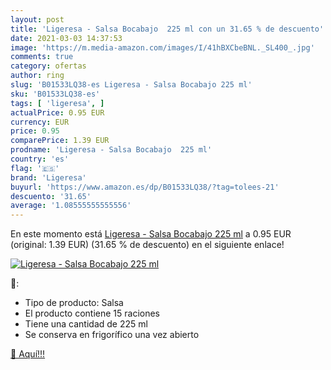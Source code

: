 ```yaml
---
layout: post
title: 'Ligeresa - Salsa Bocabajo  225 ml con un 31.65 % de descuento'
date: 2021-03-03 14:37:53
image: 'https://m.media-amazon.com/images/I/41hBXCbeBNL._SL400_.jpg'
comments: true
category: ofertas
author: ring
slug: 'B01533LQ38-es Ligeresa - Salsa Bocabajo 225 ml'
sku: 'B01533LQ38-es'
tags: [ 'ligeresa', ]
actualPrice: 0.95 EUR
currency: EUR
price: 0.95
comparePrice: 1.39 EUR
prodname: 'Ligeresa - Salsa Bocabajo  225 ml'
country: 'es'
flag: '🇪🇸'
brand: 'Ligeresa'
buyurl: 'https://www.amazon.es/dp/B01533LQ38/?tag=tolees-21'
descuento: '31.65'
average: '1.08555555555556'
---
```


En este momento está [Ligeresa - Salsa Bocabajo  225 ml](https://www.amazon.es/dp/B01533LQ38/?tag=tolees-21) a 0.95 EUR (original: 1.39 EUR) (31.65 %  de descuento) en el siguiente enlace!

[![Ligeresa - Salsa Bocabajo  225 ml](https://m.media-amazon.com/images/I/41hBXCbeBNL._SL400_.jpg)](https://www.amazon.es/dp/B01533LQ38/?tag=tolees-21)

🔎:

- Tipo de producto: Salsa
- El producto contiene 15 raciones
- Tiene una cantidad de 225 ml
- Se conserva en frigorífico una vez abierto

[🛒 Aquí!!!](https://www.amazon.es/dp/B01533LQ38/?tag=tolees-21)
